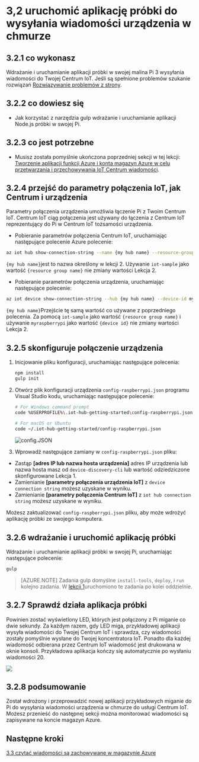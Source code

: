 <properties
 pageTitle="Uruchamianie aplikacji przykładowej wysyłania wiadomości urządzenia w chmurze | Microsoft Azure"
 description="Wdrażanie i uruchamianie aplikacji przykładowej usługi 3 Pi malina wysyła wiadomości do Centrum IoT i miga LED."
 services="iot-hub"
 documentationCenter=""
 authors="shizn"
 manager="timlt"
 tags=""
 keywords=""/>

<tags
 ms.service="iot-hub"
 ms.devlang="multiple"
 ms.topic="article"
 ms.tgt_pltfrm="na"
 ms.workload="na"
 ms.date="10/21/2016"
 ms.author="xshi"/>

# <a name="32-run-sample-application-to-send-device-to-cloud-messages"></a>3,2 uruchomić aplikację próbki do wysyłania wiadomości urządzenia w chmurze

## <a name="321-what-you-will-do"></a>3.2.1 co wykonasz

Wdrażanie i uruchamianie aplikacji próbki w swojej malina Pi 3 wysyłania wiadomości do Twojej Centrum IoT. Jeśli są spełnione problemów szukanie rozwiązań [Rozwiązywanie problemów z strony](iot-hub-raspberry-pi-kit-node-troubleshooting.md).

## <a name="322-what-you-will-learn"></a>3.2.2 co dowiesz się

- Jak korzystać z narzędzia gulp wdrażanie i uruchamianie aplikacji Node.js próbki w swojej Pi.

## <a name="323-what-you-need"></a>3.2.3 co jest potrzebne

- Musisz została pomyślnie ukończona poprzedniej sekcji w tej lekcji: [Tworzenie aplikacji funkcji Azure i konta magazyn Azure w celu przetwarzania i przechowywania IoT Centrum wiadomości](iot-hub-raspberry-pi-kit-node-lesson3-deploy-resource-manager-template.md).

## <a name="324-get-your-iot-hub-and-device-connection-strings"></a>3.2.4 przejść do parametry połączenia IoT, jak Centrum i urządzenia

Parametry połączenia urządzenia umożliwia łączenie Pi z Twoim Centrum IoT. Centrum IoT ciąg połączenia jest używany do łączenia z Centrum IoT reprezentujący do Pi w Centrum IoT tożsamości urządzenia.

- Pobieranie parametrów połączenia Centrum IoT, uruchamiając następujące polecenie Azure polecenie:

```bash
az iot hub show-connection-string --name {my hub name} --resource-group iot-sample
```

`{my hub name}`jest to nazwa określony w lekcji 2. Używanie `iot-sample` jako wartość `{resource group name}` nie zmiany wartości Lekcja 2.

- Pobieranie parametrów połączenia urządzenia, uruchamiając następujące polecenie:

```bash
az iot device show-connection-string --hub {my hub name} --device-id myraspberrypi --resource-group iot-sample
```

`{my hub name}`Przejście tę samą wartość co używane z poprzedniego polecenia. Za pomocą `iot-sample` jako wartość `{resource group name}` i używanie `myraspberrypi` jako wartość `{device id}` nie zmiany wartości Lekcja 2.

## <a name="325-configure-the-device-connection"></a>3.2.5 skonfiguruje połączenie urządzenia

1. Inicjowanie pliku konfiguracji, uruchamiając następujące polecenia:

    ```bash
    npm install
    gulp init
    ```

2. Otwórz plik konfiguracji urządzenia `config-raspberrypi.json` programu Visual Studio kodu, uruchamiając następujące polecenie:

    ```bash
    # For Windows command prompt
    code %USERPROFILE%\.iot-hub-getting-started\config-raspberrypi.json
  
    # For macOS or Ubuntu
    code ~/.iot-hub-getting-started/config-raspberrypi.json
    ```

    ![config.JSON](media/iot-hub-raspberry-pi-lessons/lesson3/config.png)

3. Wprowadź następujące zamiany w `config-raspberrypi.json` pliku:

  - Zastąp **[adres IP lub nazwa hosta urządzenia]** adres IP urządzenia lub nazwa hosta masz od `device-discovery-cli` lub wartość odziedziczone skonfigurowane Lekcja 1.
  - Zamienianie **[parametry połączenia urządzenia IoT]** z `device connection string` możesz uzyskane w wyniku.
  - Zamienianie **[parametry połączenia Centrum IoT]** z `iot hub connection string` możesz uzyskane w wyniku.

Możesz zaktualizować `config-raspberrypi.json` pliku, aby może wdrożyć aplikację próbki ze swojego komputera.

## <a name="326-deploy-and-run-the-sample-application"></a>3.2.6 wdrażanie i uruchomić aplikację próbki

Wdrażanie i uruchamianie aplikacji próbki w swojej Pi, uruchamiając następujące polecenie:

```bash
gulp
```

> [AZURE.NOTE] Zadania gulp domyślne `install-tools`, `deploy`, i `run` kolejno zadania. W [lekcji 1](iot-hub-raspberry-pi-kit-node-lesson1-deploy-blink-app.md)uruchomiono te zadania po kolei oddzielnie.

## <a name="327-verify-the-sample-application-works"></a>3.2.7 Sprawdź działa aplikacja próbki

Powinien zostać wyświetlony LED, których jest połączony z Pi miganie co dwie sekundy. Za każdym razem, gdy LED miga, przykładowej aplikacji wysyła wiadomości do Twojej Centrum IoT i sprawdza, czy wiadomości zostały pomyślnie wysłane do Twojej koncentratora IoT. Ponadto dla każdej wiadomość odbierana przez Centrum IoT wiadomość jest drukowana w oknie konsoli. Przykładowa aplikacja kończy się automatycznie po wysłaniu wiadomości 20.

![](media/iot-hub-raspberry-pi-lessons/lesson3/gulp_run.png)

## <a name="328-summary"></a>3.2.8 podsumowanie

Został wdrożony i przeprowadzić nowej aplikacji przykładowych miganie do Pi do wysyłania wiadomości urządzenia w chmurze do usługi Centrum IoT. Możesz przenieść do następnej sekcji można monitorować wiadomości są zapisywane na koncie magazyn Azure.

## <a name="next-steps"></a>Następne kroki

[3.3 czytać wiadomości są zachowywane w magazynie Azure](iot-hub-raspberry-pi-kit-node-lesson3-read-table-storage.md)